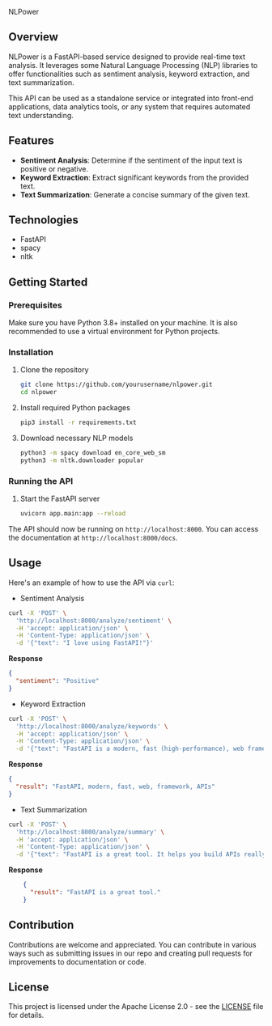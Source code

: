 NLPower

## Overview
NLPower is a FastAPI-based service designed to provide real-time text analysis. It leverages some Natural Language Processing (NLP) libraries to offer functionalities such as sentiment analysis, keyword extraction, and text summarization.

This API can be used as a standalone service or integrated into front-end applications, data analytics tools, or any system that requires automated text understanding.

## Features
- **Sentiment Analysis**: Determine if the sentiment of the input text is positive or negative.
- **Keyword Extraction**: Extract significant keywords from the provided text.
- **Text Summarization**: Generate a concise summary of the given text.

## Technologies
- FastAPI
- spacy
- nltk

## Getting Started

### Prerequisites
Make sure you have Python 3.8+ installed on your machine. It is also recommended to use a virtual environment for Python projects.

### Installation

1. Clone the repository
   ```bash
   git clone https://github.com/yourusername/nlpower.git
   cd nlpower
   ```

2. Install required Python packages
    ```bash
   pip3 install -r requirements.txt
    ```

3. Download necessary NLP models
   ```bash
   python3 -m spacy download en_core_web_sm
   python3 -m nltk.downloader popular
   ```
   
### Running the API
1. Start the FastAPI server
   ```bash
   uvicorn app.main:app --reload
   ```
The API should now be running on `http://localhost:8000`. You can access the documentation at `http://localhost:8000/docs`.

## Usage
Here's an example of how to use the API via `curl`:

-  Sentiment Analysis
```bash
curl -X 'POST' \
  'http://localhost:8000/analyze/sentiment' \
  -H 'accept: application/json' \
  -H 'Content-Type: application/json' \
  -d '{"text": "I love using FastAPI!"}'
```
   **Response**
   ```json
   {
     "sentiment": "Positive"
   }
   ```

- Keyword Extraction
```bash
curl -X 'POST' \
  'http://localhost:8000/analyze/keywords' \
  -H 'accept: application/json' \
  -H 'Content-Type: application/json' \
  -d '{"text": "FastAPI is a modern, fast (high-performance), web framework for building APIs."}'
```
   **Response**
   ```json
   {
     "result": "FastAPI, modern, fast, web, framework, APIs"
   }
   ```

- Text Summarization
```bash
curl -X 'POST' \
  'http://localhost:8000/analyze/summary' \
  -H 'accept: application/json' \
  -H 'Content-Type: application/json' \
  -d '{"text": "FastAPI is a great tool. It helps you build APIs really fast."}'
```
**Response**
```json
    {
      "result": "FastAPI is a great tool."
    }
```

## Contribution
Contributions are welcome and appreciated. You can contribute in various ways such as submitting issues in our repo and creating pull requests for improvements to documentation or code.

## License
This project is licensed under the Apache License 2.0 - see the [LICENSE](https://github.com/pedcapa/nlpower/blob/main/LICENSE) file for details.